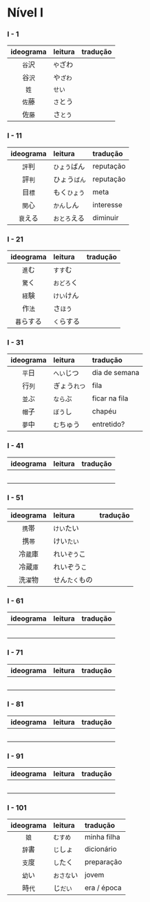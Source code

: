 # Nível I

### I - 1

| ideograma | leitura | tradução |
|:---------:|:--------|:---------|
| ```谷```沢 | ```や```ざわ |  |
| 谷```沢``` | や```ざわ``` |  |
| ```姓``` | ```せい``` |  |
| ```佐```藤 | ```さ```とう |  |
| 佐```藤``` | さ```とう``` |  |


### I - 11

| ideograma | leitura | tradução |
|:---------:|:--------|:---------|
| ```評```判 | ```ひょう```ばん | reputação |
| 評```判``` | ひょう```ばん``` | reputação |
| 目```標``` | もく```ひょう``` | meta |
| ```関```心 | ```かん```しん | interesse |
| ```衰```える | ```おとろ```える | diminuir |


### I - 21

| ideograma | leitura | tradução |
|:---------:|:--------|:---------|
| ```進```む | ```すす```む |  |
| ```驚```く | ```おどろ```く |  |
| ```経```験 | ```けい```けん |  |
| 作```法``` | さ```ほう``` |  |
| ```暮```らする | ```く```らする |  |


### I - 31

| ideograma | leitura | tradução |
|:---------:|:--------|:---------|
| ```平```日 | ```へい```じつ | dia de semana |
| 行```列``` | ぎょう```れつ``` | fila |
| ```並```ぶ | ```なら```ぶ | ficar na fila |
| ```帽```子 | ```ぼう```し | chapéu |
| ```夢```中 | ```む```ちゅう | entretido? |


### I - 41

| ideograma | leitura | tradução |
|:---------:|:--------|:---------|
|  |  |  |
|  |  |  |
|  |  |  |
|  |  |  |
|  |  |  |


### I - 51

| ideograma | leitura | tradução |
|:---------:|:--------|:---------|
| ```携```帯 | ```けい```たい |  |
| 携```帯``` | けい```たい``` |  |
| 冷```蔵```庫 | れい```ぞう```こ |  |
| 冷蔵```庫``` | れいぞう```こ``` |  |
| 洗```濯```物 | せん```たく```もの |  |


### I - 61

| ideograma | leitura | tradução |
|:---------:|:--------|:---------|
|  |  |  |
|  |  |  |
|  |  |  |
|  |  |  |
|  |  |  |


### I - 71

| ideograma | leitura | tradução |
|:---------:|:--------|:---------|
|  |  |  |
|  |  |  |
|  |  |  |
|  |  |  |
|  |  |  |


### I - 81

| ideograma | leitura | tradução |
|:---------:|:--------|:---------|
|  |  |  |
|  |  |  |
|  |  |  |
|  |  |  |
|  |  |  |


### I - 91

| ideograma | leitura | tradução |
|:---------:|:--------|:---------|
|  |  |  |
|  |  |  |
|  |  |  |
|  |  |  |
|  |  |  |


### I - 101

| ideograma | leitura | tradução |
|:---------:|:--------|:---------|
| ```娘``` | ```むすめ``` | minha filha |
| ```辞```書 | ```じ```しょ | dicionário |
| ```支```度 | ```し```たく | preparação |
| ```幼```い | ```おさな```い | jovem |
| 時```代``` | じ```だい``` | era / época |